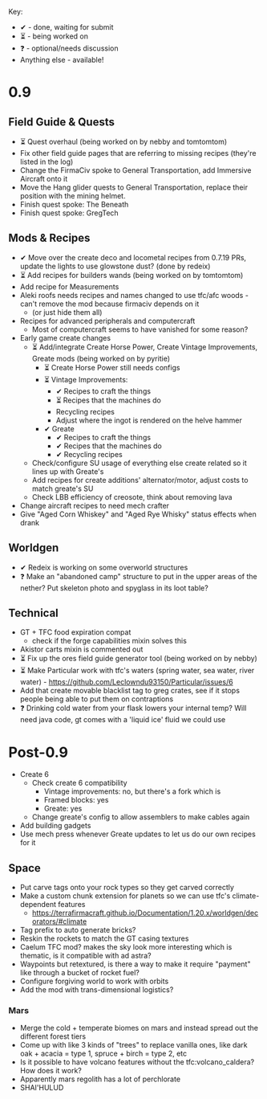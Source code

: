 Key: 
- ✔ - done, waiting for submit
- ⏳ - being worked on
- ❓ - optional/needs discussion
- Anything else - available!

# 0.9
## Field Guide & Quests
- ⏳ Quest overhaul (being worked on by nebby and tomtomtom)
- Fix other field guide pages that are referring to missing recipes (they're listed in the log)
- Change the FirmaCiv spoke to General Transportation, add Immersive Aircraft onto it
- Move the Hang glider quests to General Transportation, replace their position with the mining helmet.
- Finish quest spoke: The Beneath
- Finish quest spoke: GregTech


## Mods & Recipes
- ✔ Move over the create deco and locometal recipes from 0.7.19 PRs, update the lights to use glowstone dust? (done by redeix)
- ⏳ Add recipes for builders wands (being worked on by tomtomtom)
- Add recipe for Measurements
- Aleki roofs needs recipes and names changed to use tfc/afc woods - can't remove the mod because firmaciv depends on it
	- (or just hide them all)
- Recipes for advanced peripherals and computercraft
	- Most of computercraft seems to have vanished for some reason?
- Early game create changes
	- ⏳ Add/integrate Create Horse Power, Create Vintage Improvements, Greate mods (being worked on by pyritie)
		- ⏳ Create Horse Power still needs configs
		- ⏳ Vintage Improvements:
			- ✔ Recipes to craft the things
			- ⏳ Recipes that the machines do
			- Recycling recipes
			- Adjust where the ingot is rendered on the helve hammer
		- ✔ Greate
			- ✔ Recipes to craft the things
			- ✔ Recipes that the machines do
			- ✔ Recycling recipes
	- Check/configure SU usage of everything else create related so it lines up with Greate's
	- Add recipes for create additions' alternator/motor, adjust costs to match greate's SU
	- Check LBB efficiency of creosote, think about removing lava
- Change aircraft recipes to need mech crafter
- Give "Aged Corn Whiskey" and "Aged Rye Whisky" status effects when drank

## Worldgen
- ✔ Redeix is working on some overworld structures
- ❓ Make an "abandoned camp" structure to put in the upper areas of the nether? Put skeleton photo and spyglass in its loot table?
  
## Technical
- GT + TFC food expiration compat
	- check if the forge capabilities mixin solves this
- Akistor carts mixin is commented out
- ⏳ Fix up the ores field guide generator tool (being worked on by nebby)
- ⏳ Make Particular work with tfc's waters (spring water, sea water, river water) - https://github.com/Leclowndu93150/Particular/issues/6
- Add that create movable blacklist tag to greg crates, see if it stops people being able to put them on contraptions
- ❓ Drinking cold water from your flask lowers your internal temp? Will need java code, gt comes with a 'liquid ice' fluid we could use

# Post-0.9
- Create 6
	- Check create 6 compatibility
		- Vintage improvements: no, but there's a fork which is
		- Framed blocks: yes
		- Greate: yes
	- Change greate's config to allow assemblers to make cables again
- Add building gadgets
- Use mech press whenever Greate updates to let us do our own recipes for it

## Space
- Put carve tags onto your rock types so they get carved correctly
- Make a custom chunk extension for planets so we can use tfc's climate-dependent features
	- https://terrafirmacraft.github.io/Documentation/1.20.x/worldgen/decorators/#climate
- Tag prefix to auto generate bricks?
- Reskin the rockets to match the GT casing textures
- Caelum TFC mod? makes the sky look more interesting which is thematic, is it compatible with ad astra?
- Waypoints but retextured, is there a way to make it require "payment" like through a bucket of rocket fuel?
- Configure forgiving world to work with orbits
- Add the mod with trans-dimensional logistics?

### Mars
- Merge the cold + temperate biomes on mars and instead spread out the different forest tiers
- Come up with like 3 kinds of "trees" to replace vanilla ones, like dark oak + acacia = type 1, spruce + birch = type 2, etc
- Is it possible to have volcano features without the tfc:volcano_caldera? How does it work?
- Apparently mars regolith has a lot of perchlorate
- SHAI'HULUD
